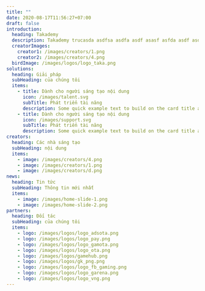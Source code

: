 ```yaml
---
title: ""
date: 2020-08-17T11:56:27+07:00
draft: false
introduction:
  heading: Takademy
  description: Takademy trucasda asdfsa asdfa asdf asasf asfda asdf asdf asdf asdf asdf asdf asdf asdf asdf asf asdf fas fs asdf af ad saf af a asfa fas f fa xxxx
  creatorImages:
    creator1: /images/creators/1.png
    creator2: /images/creators/4.png
  birdImage: /images/logos/logo_taka.png
solutions:
  heading: Giải pháp
  subHeading: của chúng tôi
  items:
    - title: Dành cho người sáng tạo nội dung
      icon: /images/talent.svg
      subTitle: Phát triển tài năng
      description: Some quick example text to build on the card title and make up the bulk of the card's content.
    - title: Dành cho người sáng tạo nội dung
      icon: /images/support.svg
      subTitle: Phát triển tài năng
      description: Some quick example text to build on the card title and make up the bulk of the card's content.
creators:
  heading: Các nhà sáng tạo
  subHeading: nội dung
  items:
    - image: /images/creators/4.png
    - image: /images/creators/1.png
    - image: /images/creators/d.png
news:
  heading: Tin tức
  subHeading: Thông tin mới nhất
  items:
    - image: /images/home-slide-1.png
    - image: /images/home-slide-2.png
partners:
  heading: Đối tác
  subHeading: của chúng tôi
  items:
    - logo: /images/logos/logo_adsota.png
    - logo: /images/logos/logo_pay.png
    - logo: /images/logos/logo_gamota.png
    - logo: /images/logos/logo_ota.png
    - logo: /images/logos/gamehub.png
    - logo: /images/logos/gk_png.png
    - logo: /images/logos/logo_fb_gaming.png
    - logo: /images/logos/logo_garena.png
    - logo: /images/logos/logo_vng.png
---
```

